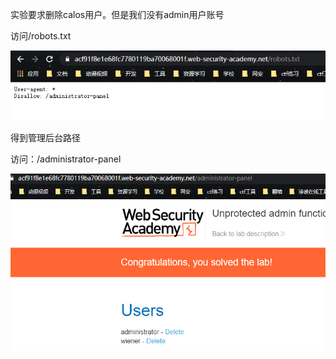 实验要求删除calos用户。但是我们没有admin用户账号



访问/robots.txt

![](images/5DE767DC47904BBEA27F9D22A166FB79clipboard.png)



得到管理后台路径

访问：/administrator-panel

![](images/8A8B8B319C3E4468A6CB67C849D73BBCclipboard.png)

